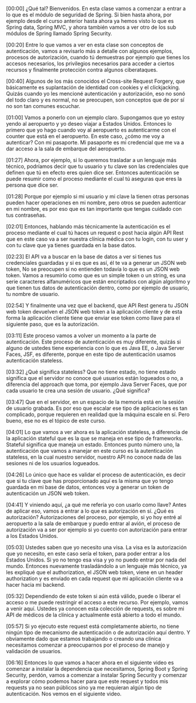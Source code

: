 [00:00] ¿Qué tal? Bienvenidos. En esta clase vamos a comenzar a entrar a lo que es el módulo de seguridad de Spring. Si bien hasta ahora, por ejemplo desde el curso anterior hasta ahora ya hemos visto lo que es Spring data, Spring MVC, y ahora también vamos a ver otro de los sub módulos de Spring llamado Spring Security.

[00:20] Entre lo que vamos a ver en esta clase son conceptos de autenticación, vamos a revisarlo más a detalle con algunos ejemplos, procesos de autorización, cuando tú demuestras por ejemplo que tienes los accesos necesarios, los privilegios necesarios para acceder a ciertos recursos y finalmente protección contra algunos ciberataques.

[00:40] Algunos de los más conocidos el Cross-site Request Forgery, que básicamente es suplantación de identidad con cookies y el clickjacking. Quizás cuando yo les mencioné autenticación y autorización, eso no sonó del todo claro y es normal, no se preocupen, son conceptos que de por sí no son tan comunes escuchar.

[01:00] Vamos a ponerlo con un ejemplo claro. Supongamos que yo estoy yendo al aeropuerto y yo deseo viajar a Estados Unidos. Entonces lo primero que yo hago cuando voy al aeropuerto es autenticarme con el counter que está en el aeropuerto. En este caso, ¿cómo me voy a autenticar? Con mi pasaporte. Mi pasaporte es mi credencial que me va a dar acceso a la sala de embarque del aeropuerto.

[01:27] Ahora, por ejemplo, si lo queremos trasladar a un lenguaje más técnico, podríamos decir que tu usuario y tu clave son las credenciales que definen que tú en efecto eres quien dice ser. Entonces autenticación se puede resumir como el proceso mediante el cual tú aseguras que eres la persona que dice ser.

[01:28] Porque por ejemplo si mi usuario y mi clave la tienen otras personas pueden hacer operaciones en mi nombre, pero otros se pueden autenticar en mi nombre, es por eso que es tan importante que tengas cuidado con tus contraseñas.

[02:01] Entonces, hablando más técnicamente la autenticación es el proceso mediante el cual tú haces un request o post hacia algún API Rest que en este caso va a ser nuestra clínica médica con tu login, con tu user y con tu clave que ya tienes guardada en la base datos.

[02:23] El API va a buscar en la base de datos a ver si tienes tus credenciales guardadas y si es que es así, él te va a generar un JSON web token, No se preocupen si no entienden todavía lo que es un JSON web token. Vamos a resumirlo como que es un simple token o un string, es una serie caracteres alfanuméricos que están encriptados con algún algoritmo y que tienen tus datos de autenticación dentro, como por ejemplo de usuario, tu nombre de usuario.

[02:54] Y finalmente una vez que el backend, que API Rest genera tu JSON web token devuelven el JSON web token a la aplicación cliente y de esta forma la aplicación cliente tiene que enviar ese token como llave para el siguiente paso, que es la autorización.

[03:11] Este proceso vamos a volver un momento a la parte de autenticación. Este proceso de autenticación es muy diferente, quizás si alguno de ustedes tiene experiencia con lo que es Java EE, o Java Server Faces, JSF, es diferente, porque en este tipo de autenticación usamos autenticación stateless.

[03:32] ¿Qué significa stateless? Que no tiene estado, no tiene estado significa que el servidor no conoce qué usuarios están logueados o no, a diferencia del approach que toma, por ejemplo Java Server Faces, que por cada usuario te crea una sesión de usuario. ¿Qué significa?

[03:47] Que en el servidor, en un espacio de la memoria está en la sesión de usuario grabada. Es por eso que escalar ese tipo de aplicaciones es tan complicado, porque requieren en realidad que la máquina escale en sí. Pero bueno, ese no es el tópico de este curso.

[04:01] Lo que vamos a ver ahora es la aplicación stateless, a diferencia de la aplicación stateful que es la que se maneja en ese tipo de frameworks. Stateful significa que maneja un estado. Entonces punto número uno, la autenticación que vamos a manejar en este curso es la autenticación stateless, en la cual nuestro servidor, nuestro API no conoce nada de las sesiones ni de los usuarios logueados.

[04:26] Lo único que hace es validar el proceso de autenticación, es decir que si tu clave que has proporcionado aquí es la misma que yo tengo guardada en mi base de datos, entonces voy a generar un token de autenticación un JSON web token.

[04:41] Y viniendo aquí, ¿a qué me refería yo con usarlo como llave? Antes de aplicar eso, vamos a entrar a lo que es autorización en sí. ¿Qué es autorización? Autorizaciones del proceso, por ejemplo, si yo hoy entré al aeropuerto a la sala de embarque y puedo entrar al avión, el proceso de autorización va a ser por ejemplo si yo cuento con autorización para entrar a los Estados Unidos.

[05:03] Ustedes saben que yo necesito una visa. La visa es la autorización que yo necesito, en este caso sería el token, para poder entrar a los Estados Unidos. Si yo no tengo esa visa y yo no puedo entrar por nada del mundo. Entonces nuevamente trasladándolo a un lenguaje más técnico, ya les expliqué que el authorization, el JSON web token, viene en un header authorization y es enviado en cada request que mi aplicación cliente va a hacer hacia mi backend.

[05:32] Dependiendo de este token si aún está válido, puede o liberar el acceso o me puede restringir el acceso a este recurso. Por ejemplo, vamos a venir aquí. Ustedes ya conocen esta colección de requests, es sobre mi API de médicos de la clínica y actualmente está abierto a todo el mundo.

[05:57] Si yo ejecuto este request está completamente abierto, no tiene ningún tipo de mecanismo de autenticación o de autorización aquí dentro. Y obviamente dado que estamos trabajando o creando una clínica necesitamos comenzar a preocuparnos por el proceso de manejo y validación de usuarios.

[06:16] Entonces lo que vamos a hacer ahora en el siguiente video es comenzar a instalar la dependencia que necesitamos, Spring Boot y Spring Security, perdón, vamos a comenzar a instalar Spring Security y comenzar a explorar cómo podemos hacer para que este request y todos mis requests ya no sean públicos sino ya me requieran algún tipo de autenticación. Nos vemos en el siguiente video.